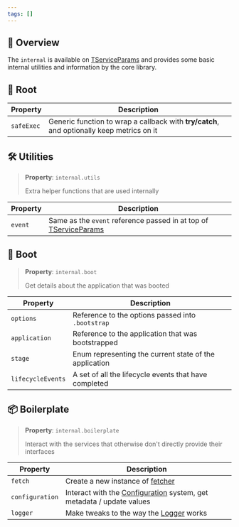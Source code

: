 ```yaml
---
tags: []
---
```

## 📘 Overview

The `internal` is available on [TServiceParams](/core/exports/TServiceParams) and provides some basic internal utilities and information by the core library.

## 🌱 Root

| Property   | Description                                                                               |
| ---------- | ----------------------------------------------------------------------------------------- |
| `safeExec` | Generic function to wrap a callback with **try/catch**, and optionally keep metrics on it |
## 🛠 Utilities

> **Property**: `internal.utils`
>
> Extra helper functions that are used internally

| Property | Description                                                          |
| -------- | -------------------------------------------------------------------- |
| `event`  | Same as the `event` reference passed in at top of [TServiceParams](/core/exports/TServiceParams) |
## 🚀 Boot

> **Property**: `internal.boot`
>
> Get details about the application that was booted

| Property          | Description                                            |
| ----------------- | ------------------------------------------------------ |
| `options`         | Reference to the options passed into `.bootstrap`      |
| `application`     | Reference to the application that was bootstrapped     |
| `stage`           | Enum representing the current state of the application |
| `lifecycleEvents` | A set of all the lifecycle events that have completed  |

## 📦 Boilerplate

> **Property**: `internal.boilerplate`
>
> Interact with the services that otherwise don't directly provide their interfaces

| Property        | Description                                                              |
| --------------- | ------------------------------------------------------------------------ |
| `fetch`         | Create a new instance of [fetcher](/core/fetch)                      |
| `configuration` | Interact with the [Configuration](/core/configuration) system, get metadata / update values |
| `logger`        | Make tweaks to the way the [Logger](/core/logger) works                              |
